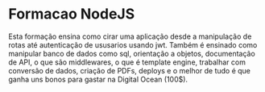 # Formacao NodeJS

Esta formação ensina como cirar uma aplicação desde a manipulação de rotas 
até autenticação de ususarios usando jwt. Também é ensinado como manipular banco
de dados como sql, orientação a objetos, documentação de API, o que são middlewares,
o que é template engine, trabalhar com conversão de dados, criação de PDFs, deploys 
e o melhor de tudo é que ganha uns bonos para gastar na Digital Ocean (100$).
